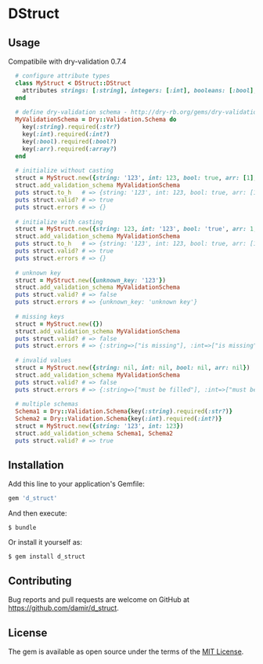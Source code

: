 # DStruct

## Usage

Compatibile with dry-validation 0.7.4

```ruby
  # configure attribute types
  class MyStruct < DStruct::DStruct
    attributes strings: [:string], integers: [:int], booleans: [:bool], arrays: [:arr]
  end
  
  # define dry-validation schema - http://dry-rb.org/gems/dry-validation/
  MyValidationSchema = Dry::Validation.Schema do
    key(:string).required(:str?)
    key(:int).required(:int?)
    key(:bool).required(:bool?)
    key(:arr).required(:array?)
  end
  
  # initialize without casting
  struct = MyStruct.new({string: '123', int: 123, bool: true, arr: [1], date: Date.today})
  struct.add_validation_schema MyValidationSchema
  puts struct.to_h   # => {string: '123', int: 123, bool: true, arr: [1], #<Date: 2016-03-22 ...>}
  puts struct.valid? # => true
  puts struct.errors # => {}
  
  # initialize with casting
  struct = MyStruct.new({string: 123, int: '123', bool: 'true', arr: 1, date: '2016-03-22'})
  struct.add_validation_schema MyValidationSchema
  puts struct.to_h   # => {string: '123', int: 123, bool: true, arr: [1], #<Date: 2016-03-22 ...>}
  puts struct.valid? # => true
  puts struct.errors # => {}
  
  # unknown key
  struct = MyStruct.new({unknown_key: '123'})
  struct.add_validation_schema MyValidationSchema
  puts struct.valid? # => false
  puts struct.errors # => {unknown_key: 'unknown key'}
  
  # missing keys
  struct = MyStruct.new({})
  struct.add_validation_schema MyValidationSchema
  puts struct.valid? # => false
  puts struct.errors # => {:string=>["is missing"], :int=>["is missing"], :bool=>["is missing"], :arr=>["is missing"]}
  
  # invalid values
  struct = MyStruct.new({string: nil, int: nil, bool: nil, arr: nil})
  struct.add_validation_schema MyValidationSchema
  puts struct.valid? # => false
  puts struct.errors # => {:string=>["must be filled"], :int=>["must be filled"], :bool=>["must be filled"], :arr=>["must be filled"]}
  
  # multiple schemas
  Schema1 = Dry::Validation.Schema{key(:string).required(:str?)}
  Schema2 = Dry::Validation.Schema{key(:int).required(:int?)}
  struct = MyStruct.new({string: '123', int: 123})
  struct.add_validation_schema Schema1, Schema2
  puts struct.valid? # => true
```

## Installation

Add this line to your application's Gemfile:

```ruby
gem 'd_struct'
```

And then execute:

    $ bundle

Or install it yourself as:

    $ gem install d_struct

## Contributing

Bug reports and pull requests are welcome on GitHub at https://github.com/damir/d_struct.


## License

The gem is available as open source under the terms of the [MIT License](http://opensource.org/licenses/MIT).

